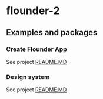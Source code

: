 # flounder-2

## Examples and packages

### Create Flounder App

See project [README.MD](./packages/create-flounder-app/README.md)

### Design system

See project [README.MD](./packages/design-system/README.md)
